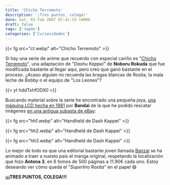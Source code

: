 ```yaml
---
title: 'Chicho Terremoto'
description: '¡Tres puntos, colega!'
date: Sat, 03 Feb 2007 07:41:19 +0000
draft: false
tags: ['Japón']
categories: ['Curiosidades']
---
```


{{< fg src="ct.webp" alt="Chicho Terremoto" >}}

Si hay una serie de anime que recuerdo con especial cariño es "[Chicho Terremoto](http://es.wikipedia.org/wiki/Chicho_Terremoto)", una adaptación de "_Dashu Kappei_" de **Noboru Rokuda** que fue modificada bastante al llegar aquí, pero creo que ganó bastante en el proceso. ¿Acaso alguien no recuerda las bragas blancas de Rosita, la mala leche de Bobby o el equipo de "Los Leones"?

{{< yt hddTxhfODX0 >}}

Buscando material sobre la serie he encontrado una pequeña joya, [una máquina LCD hecha en 1981](http://www.handhelden.com/bandai/DashKappei.html) por **Bandai** de la que he podido rescatar imágenes [en una antigua subasta de eBay](http://cgi.ebay.co.uk/1981-Bandai-Game-Watch-DASH-KAPPEI-BRAND-NEW_W0QQitemZ270046676294QQihZ017QQcategoryZ50221QQcmdZViewItem):

{{< fg src="hh1.webp" alt="Handheld de Dash Kappei" >}}

{{< fg src="hh2.webp" alt="Handheld de Dash Kappei" >}}

{{< fg src="hh3.webp" alt="Handheld de Dash Kappei" >}}

Lo mejor de todo es que una editorial bastante joven llamada [Banzai](http://www.editorialbanzai.com/) se ha animado a traer a nuesto país el manga original, respetando la localización que hizo **Antena 3**, en 6 tomos de 500 páginas a 11.90€ cada uno. Estoy deseando ver cómo queda el "_Supertiro Rosita_" en el papel :smile:

**¡¡¡TRES PUNTOS, COLEGA!!!**